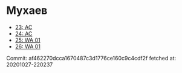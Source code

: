 # Мухаев
- [23: AC](23.md)
- [24: AC](24.md)
- [25: WA 01](25.md)
- [26: WA 01](26.md)

Commit: af462270dcca1670487c3d1776ce160c9c4cdf2f
 fetched at: 20201027-220237
